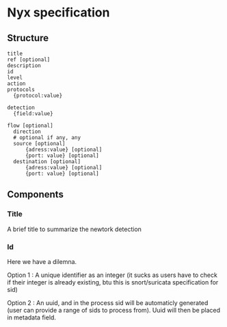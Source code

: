 # Nyx specification

## Structure


```
title
ref [optional]
description
id
level
action
protocols
  {protocol:value}

detection
  {field:value}

flow [optional]
  direction
  # optional if any, any
  source [optional]
      {adress:value} [optional]
      {port: value} [optional]
  destination [optional]
      {adress:value} [optional]
      {port: value} [optional]
```

## Components

### Title

A brief title to summarize the newtork detection

### Id

Here we have a dilemna.

Option 1 : A unique identifier as an integer (it sucks as users have to check if their integer is already existing, btu this is snort/suricata specification for sid)

Option 2 : An uuid, and in the process sid will be automaticly generated (user can provide a range of sids to process from). Uuid will then be placed in metadata field.

